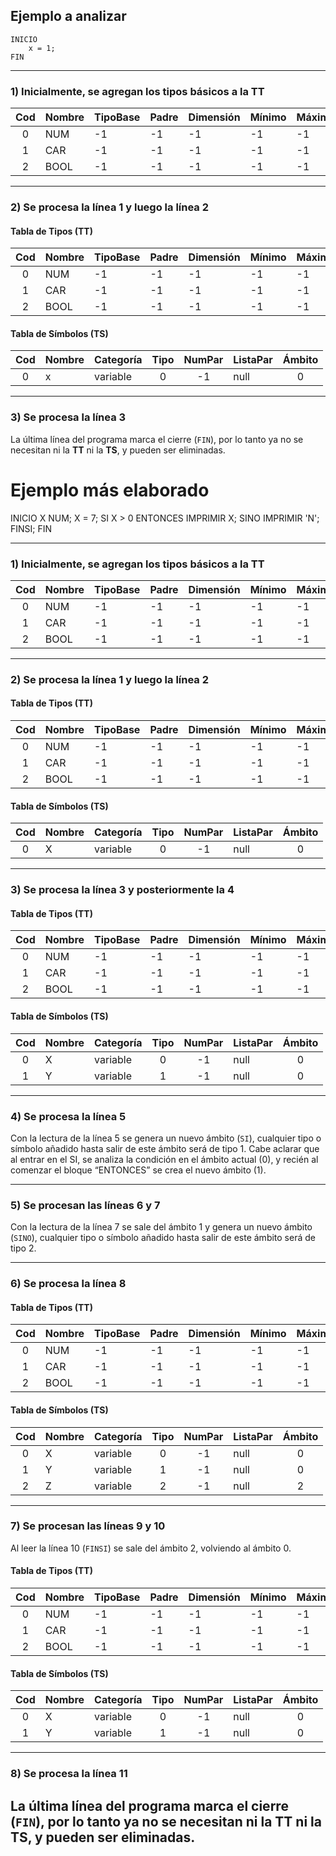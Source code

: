 ## Ejemplo a analizar

```
INICIO 
    x = 1; 
FIN
```

---

### 1) Inicialmente, se agregan los tipos básicos a la TT

| Cod | Nombre | TipoBase | Padre | Dimensión | Mínimo | Máximo | Ámbito |
|:---:|:-------|:---------|:------|:-----------|:-------|:-------|:-------|
| 0 | NUM  | -1 | -1 | -1 | -1 | -1 | 0 |
| 1 | CAR  | -1 | -1 | -1 | -1 | -1 | 0 |
| 2 | BOOL | -1 | -1 | -1 | -1 | -1 | 0 |

---

### 2) Se procesa la línea 1 y luego la línea 2

#### Tabla de Tipos (TT)

| Cod | Nombre | TipoBase | Padre | Dimensión | Mínimo | Máximo | Ámbito |
|:---:|:-------|:---------|:------|:-----------|:-------|:-------|:-------|
| 0 | NUM  | -1 | -1 | -1 | -1 | -1 | 0 |
| 1 | CAR  | -1 | -1 | -1 | -1 | -1 | 0 |
| 2 | BOOL | -1 | -1 | -1 | -1 | -1 | 0 |

#### Tabla de Símbolos (TS)

| Cod | Nombre | Categoría | Tipo | NumPar | ListaPar | Ámbito |
|:---:|:-------|:-----------|:----:|:-------:|:----------|:-------:|
| 0 | x | variable | 0 | -1 | null | 0 |

---

### 3) Se procesa la línea 3

La última línea del programa marca el cierre (`FIN`), por lo tanto ya no se necesitan ni la **TT** ni la **TS**, y pueden ser eliminadas.

# Ejemplo más elaborado

INICIO
  X NUM;
  X = 7;
  SI X > 0 ENTONCES
    IMPRIMIR X;
  SINO
    IMPRIMIR 'N';
  FINSI;
FIN

---

### 1) Inicialmente, se agregan los tipos básicos a la TT

| Cod | Nombre | TipoBase | Padre | Dimensión | Mínimo | Máximo | Ámbito |
|:---:|:-------|:---------|:------|:-----------|:-------|:-------|:-------|
| 0 | NUM  | -1 | -1 | -1 | -1 | -1 | 0 |
| 1 | CAR  | -1 | -1 | -1 | -1 | -1 | 0 |
| 2 | BOOL | -1 | -1 | -1 | -1 | -1 | 0 |

---

### 2) Se procesa la línea 1 y luego la línea 2

#### Tabla de Tipos (TT)

| Cod | Nombre | TipoBase | Padre | Dimensión | Mínimo | Máximo | Ámbito |
|:---:|:-------|:---------|:------|:-----------|:-------|:-------|:-------|
| 0 | NUM  | -1 | -1 | -1 | -1 | -1 | 0 |
| 1 | CAR  | -1 | -1 | -1 | -1 | -1 | 0 |
| 2 | BOOL | -1 | -1 | -1 | -1 | -1 | 0 |

#### Tabla de Símbolos (TS)

| Cod | Nombre | Categoría | Tipo | NumPar | ListaPar | Ámbito |
|:---:|:-------|:-----------|:----:|:-------:|:----------|:-------:|
| 0 | X | variable | 0 | -1 | null | 0 |

---

### 3) Se procesa la línea 3 y posteriormente la 4

#### Tabla de Tipos (TT)

| Cod | Nombre | TipoBase | Padre | Dimensión | Mínimo | Máximo | Ámbito |
|:---:|:-------|:---------|:------|:-----------|:-------|:-------|:-------|
| 0 | NUM  | -1 | -1 | -1 | -1 | -1 | 0 |
| 1 | CAR  | -1 | -1 | -1 | -1 | -1 | 0 |
| 2 | BOOL | -1 | -1 | -1 | -1 | -1 | 0 |

#### Tabla de Símbolos (TS)

| Cod | Nombre | Categoría | Tipo | NumPar | ListaPar | Ámbito |
|:---:|:-------|:-----------|:----:|:-------:|:----------|:-------:|
| 0 | X | variable | 0 | -1 | null | 0 |
| 1 | Y | variable | 1 | -1 | null | 0 |

---

### 4) Se procesa la línea 5
Con la lectura de la línea 5 se genera un nuevo ámbito (`SI`), cualquier tipo o símbolo añadido hasta salir de este ámbito será de tipo 1. Cabe aclarar que al entrar en el SI, se analiza la condición en el ámbito actual (0), y recién al comenzar el bloque “ENTONCES” se crea el nuevo ámbito (1).

---

### 5) Se procesan las líneas 6 y 7
Con la lectura de la línea 7 se sale del ámbito 1 y genera un nuevo ámbito (`SINO`), cualquier tipo o símbolo añadido hasta salir de este ámbito será de tipo 2.

---

### 6) Se procesa la línea 8

#### Tabla de Tipos (TT)

| Cod | Nombre | TipoBase | Padre | Dimensión | Mínimo | Máximo | Ámbito |
|:---:|:-------|:---------|:------|:-----------|:-------|:-------|:-------|
| 0 | NUM  | -1 | -1 | -1 | -1 | -1 | 0 |
| 1 | CAR  | -1 | -1 | -1 | -1 | -1 | 0 |
| 2 | BOOL | -1 | -1 | -1 | -1 | -1 | 0 |

#### Tabla de Símbolos (TS)

| Cod | Nombre | Categoría | Tipo | NumPar | ListaPar | Ámbito |
|:---:|:-------|:-----------|:----:|:-------:|:----------|:-------:|
| 0 | X | variable | 0 | -1 | null | 0 |
| 1 | Y | variable | 1 | -1 | null | 0 |
| 2 | Z | variable | 2 | -1 | null | 2 |

---

### 7) Se procesan las líneas 9 y 10
Al leer la línea 10 (`FINSI`) se sale del ámbito 2, volviendo al ámbito 0.

#### Tabla de Tipos (TT)

| Cod | Nombre | TipoBase | Padre | Dimensión | Mínimo | Máximo | Ámbito |
|:---:|:-------|:---------|:------|:-----------|:-------|:-------|:-------|
| 0 | NUM  | -1 | -1 | -1 | -1 | -1 | 0 |
| 1 | CAR  | -1 | -1 | -1 | -1 | -1 | 0 |
| 2 | BOOL | -1 | -1 | -1 | -1 | -1 | 0 |

#### Tabla de Símbolos (TS)

| Cod | Nombre | Categoría | Tipo | NumPar | ListaPar | Ámbito |
|:---:|:-------|:-----------|:----:|:-------:|:----------|:-------:|
| 0 | X | variable | 0 | -1 | null | 0 |
| 1 | Y | variable | 1 | -1 | null | 0 |

---

### 8) Se procesa la línea 11

La última línea del programa marca el cierre (`FIN`), por lo tanto ya no se necesitan ni la **TT** ni la **TS**, y pueden ser eliminadas.
---